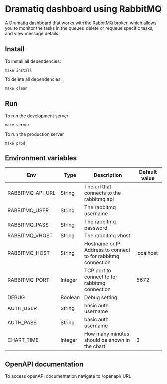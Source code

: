 # Dramatiq dashboard using RabbitMQ

A Dramatiq dashboard that works with the RabbitMQ broker, which allows you to monitor the tasks in the queues, delete or requeue specific tasks, and view message details.

## Install

To install all dependencies:

```
make install
```

To delete all dependencies:

```
make clean
```

## Run

To run the development server

```
make server
```

To run the production server

```
make prod
```
## Environment variables

| Env                | Type    | Description                                                  | Default value |
| ------------------ | ------- | ------------------------------------------------------------ | ------------- |
| RABBITMQ\_API\_URL | String  | The url that connects to the rabbitmq api                    | &nbsp;        |
| RABBITMQ\_USER     | String  | The rabbitmq username                                        | &nbsp;        |
| RABBITMQ\_PASS     | String  | The rabbitmq password                                        | &nbsp;        |
| RABBITMQ\_VHOST    | String  | The rabbitmq vhost                                           | &nbsp;        |
| RABBITMQ\_HOST     | String  | Hostname or IP Address to connect to for rabbitmq connection | localhost     |
| RABBITMQ\_PORT     | Integer | TCP port to connect to for rabbitmq connection               | 5672          |
| DEBUG              | Boolean | Debug setting                                                | &nbsp;        |
| AUTH\_USER         | String  | basic auth username                                          | &nbsp;        |
| AUTH\_PASS         | String  | basic auth username                                          | &nbsp;        |
| CHART\_TIME        | Integer | How many minutes should be shown in the chart                | 3             |

## OpenAPI documentation

To access openAPI documentation navigate to /openapi/ URL 